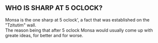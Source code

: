 ## WHO IS SHARP AT 5 OCLOCK?
Monsa is the one sharp at 5 oclock', a fact that was established on the "Tzitutim" wall.<br>
The reason being that after 5 oclock Monsa would usually come up with greate ideas, for better and for worse.

